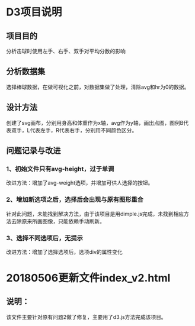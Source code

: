 # D3项目说明
## 项目目的
分析击球时使用左手、右手、双手对平均分数的影响

## 分析数据集
选择棒球数据，在做可视化之前，对数据集做了处理，清除avg和hr为0的数据。
## 设计方法
创建了svg画布，分别用身高和体重作为x轴，avg作为y轴，画出点图，图例B代表双手，L代表左手，R代表右手，分别用不同颜色区分。

## 问题记录与改进

### 1、初始文件只有avg-height，过于单调
改进方法：增加了avg-weight选项，并增加可供人选择的按钮。

### 2、增加新选项之后，选择后会出现与原有图形重合
针对此问题，未能找到解决方法，由于该项目是用dimple.js完成，未找到相应方法去除原来所画图像，只能依赖手动刷新。

### 3、选择不同选项后，无提示
改进方法：增加了选择选项后，选项div的属性变化

# 20180506更新文件index_v2.html
## 说明：
该文件主要针对原有问题2做了修复，主要用了d3.js方法完成该项目。
